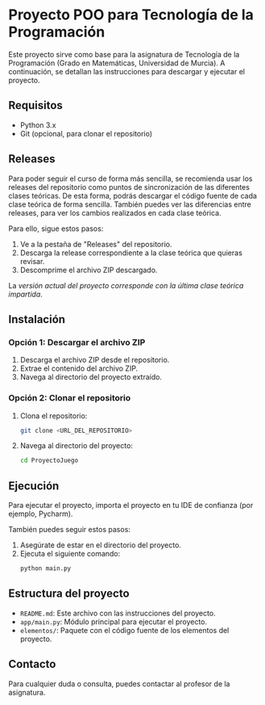 # Proyecto POO para Tecnología de la Programación

Este proyecto sirve como base para la asignatura de Tecnología de la Programación (Grado en Matemáticas, Universidad de Murcia). A continuación, se detallan las instrucciones para descargar y ejecutar el proyecto.

## Requisitos

- Python 3.x
- Git (opcional, para clonar el repositorio)

## Releases

Para poder seguir el curso de forma más sencilla, se recomienda usar los releases del repositorio como puntos de sincronización de las diferentes clases teóricas. De esta forma, podrás descargar el código fuente de cada clase teórica de forma sencilla. También puedes ver las diferencias entre releases, para ver los cambios realizados en cada clase teórica.

Para ello, sigue estos pasos:

1. Ve a la pestaña de "Releases" del repositorio.
2. Descarga la release correspondiente a la clase teórica que quieras revisar.
3. Descomprime el archivo ZIP descargado.

La *versión actual del proyecto corresponde con la última clase teórica impartida*.

## Instalación

### Opción 1: Descargar el archivo ZIP

1. Descarga el archivo ZIP desde el repositorio.
2. Extrae el contenido del archivo ZIP.
3. Navega al directorio del proyecto extraído.

### Opción 2: Clonar el repositorio

1. Clona el repositorio:
    ```bash
    git clone <URL_DEL_REPOSITORIO>
    ```
2. Navega al directorio del proyecto:
    ```bash
    cd ProyectoJuego
    ```

## Ejecución

Para ejecutar el proyecto, importa el proyecto en tu IDE de confianza (por ejemplo, Pycharm).

También puedes seguir estos pasos:

1. Asegúrate de estar en el directorio del proyecto.
2. Ejecuta el siguiente comando:
    ```bash
    python main.py
    ```

## Estructura del proyecto

- `README.md`: Este archivo con las instrucciones del proyecto.
- `app/main.py`: Módulo principal para ejecutar el proyecto.
- `elementos/`: Paquete con el código fuente de los elementos del proyecto.


## Contacto

Para cualquier duda o consulta, puedes contactar al profesor de la asignatura.
